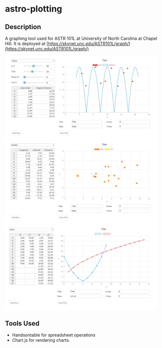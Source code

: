 # astro-plotting

## Description
A graphing tool used for ASTR 101L at University of North Carolina at Chapel Hill. It is deployed at [https://skynet.unc.edu/ASTR101L/graph/](https://skynet.unc.edu/ASTR101L/graph/)

![Moon](./pics/moon.png)
![Scatter](./pics/scatter.png)
![Dual](./pics/dual.png)

## Tools Used
- Handsontable for spreadsheet operations
- Chart.js for rendering charts.
